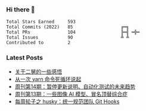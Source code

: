 ### Hi there 👋

<!--START_SECTION:stats-->

```text
Total Stars Earned     593                
Total Commits (2022)   85                  ╔═╗    
Total PRs              104                 ╠═╣ ═╬═
Total Issues           90                  ╩ ╩    
Contributed to         2                  
```

<!--END_SECTION:stats-->

### Latest Posts

<!-- BLOG-POST-LIST:START -->
- [关于二舅的一些感悟](https://4ark.me/post/live-sentiment.html)
- [从一次 yarn 命令死循环说起](https://4ark.me/post/yarn-cwd-issue.html)
- [周刊第14期：暂停更新说明、自动化测试的未来趋势](https://4ark.me/post/weekly-14.html)
- [周刊第13期：一些图像 AI 模型、冒名顶替综合症](https://4ark.me/post/weekly-13.html)
- [每周轮子之 husky：统一规范团队 Git Hooks](https://4ark.me/post/weekly-npm-packages-02.html)
<!-- BLOG-POST-LIST:END -->
